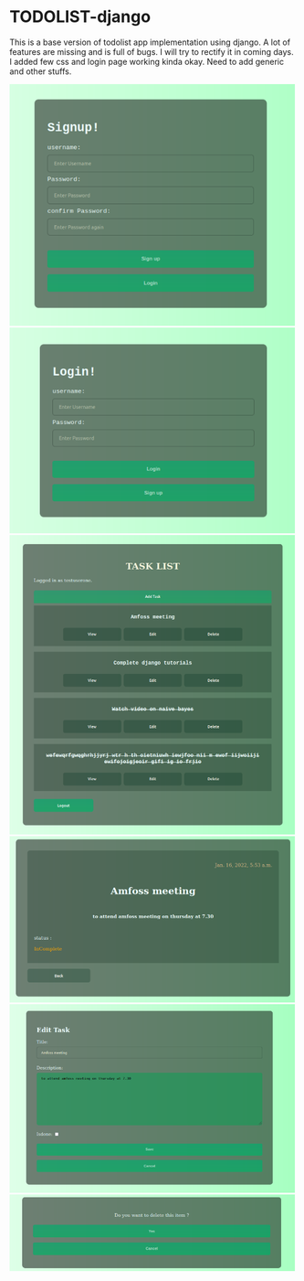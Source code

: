 # TODOLIST-django

This is a base version of todolist app implementation using django. A lot of features are missing and is full of bugs. I will try to rectify it in coming days. I added few css and login page working kinda okay. Need to add generic and other stuffs. 

<img src="./Screenshots/ss1.png" width=500px>
<img src="./Screenshots/ss2.png" width=500px>
<img src="./Screenshots/ss3.png" width=500px>
<img src="./Screenshots/ss4.png" width=500px>
<img src="./Screenshots/ss5.png" width=500px>
<img src="./Screenshots/ss6.png" width=500px>
